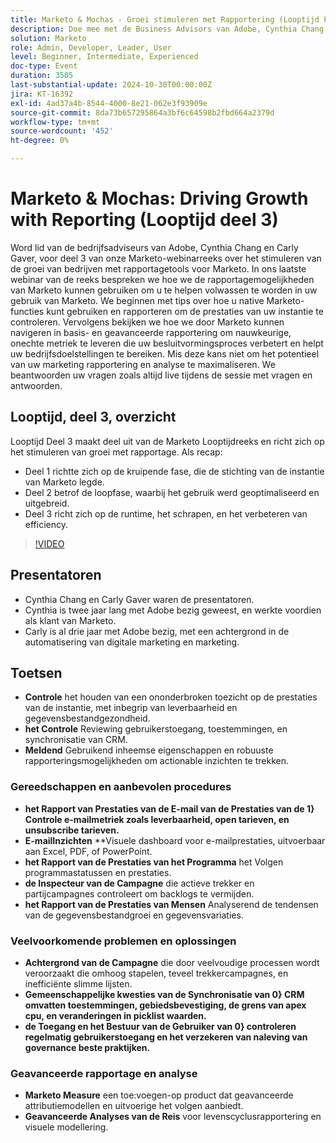 ```yaml
---
title: Marketo & Mochas - Groei stimuleren met Rapportering (Looptijd Pt 3)
description: Doe mee met de Business Advisors van Adobe, Cynthia Chang en Carly Gaver, voor Deel 3 van de Marketo-webinarserie over de rijpheid, en ontdek hoe u de rapportagetools van Marketo kunt benutten om de groei van uw bedrijf te stimuleren, de prestaties te controleren en onbruikbare meetgegevens te leveren, met live vragen en antwoorden.
solution: Marketo
role: Admin, Developer, Leader, User
level: Beginner, Intermediate, Experienced
doc-type: Event
duration: 3505
last-substantial-update: 2024-10-30T00:00:00Z
jira: KT-16392
exl-id: 4ad37a4b-8544-4000-8e21-062e3f93909e
source-git-commit: 8da73b657295864a3bf6c64598b2fbd664a2379d
workflow-type: tm+mt
source-wordcount: '452'
ht-degree: 0%

---
```


# Marketo &amp; Mochas: Driving Growth with Reporting (Looptijd deel 3)

Word lid van de bedrijfsadviseurs van Adobe, Cynthia Chang en Carly Gaver, voor deel 3 van onze Marketo-webinarreeks over het stimuleren van de groei van bedrijven met rapportagetools voor Marketo. In ons laatste webinar van de reeks bespreken we hoe we de rapportagemogelijkheden van Marketo kunnen gebruiken om u te helpen volwassen te worden in uw gebruik van Marketo. We beginnen met tips over hoe u native Marketo-functies kunt gebruiken en rapporteren om de prestaties van uw instantie te controleren. Vervolgens bekijken we hoe we door Marketo kunnen navigeren in basis- en geavanceerde rapportering om nauwkeurige, onechte metriek te leveren die uw besluitvormingsproces verbetert en helpt uw bedrijfsdoelstellingen te bereiken. Mis deze kans niet om het potentieel van uw marketing rapportering en analyse te maximaliseren. We beantwoorden uw vragen zoals altijd live tijdens de sessie met vragen en antwoorden.

## Looptijd, deel 3, overzicht

Looptijd Deel 3 maakt deel uit van de Marketo Looptijdreeks en richt zich op het stimuleren van groei met rapportage. Als recap:

* Deel 1 richtte zich op de kruipende fase, die de stichting van de instantie van Marketo legde.
* Deel 2 betrof de loopfase, waarbij het gebruik werd geoptimaliseerd en uitgebreid.
* Deel 3 richt zich op de runtime, het schrapen, en het verbeteren van efficiency.

>[!VIDEO](https://video.tv.adobe.com/v/3435407/?learn=on)

## Presentatoren

* Cynthia Chang en Carly Gaver waren de presentatoren.
* Cynthia is twee jaar lang met Adobe bezig geweest, en werkte voordien als klant van Marketo.
* Carly is al drie jaar met Adobe bezig, met een achtergrond in de automatisering van digitale marketing en marketing.

## Toetsen

* **Controle** het houden van een ononderbroken toezicht op de prestaties van de instantie, met inbegrip van leverbaarheid en gegevensbestandgezondheid.
* **het Controle** Reviewing gebruikerstoegang, toestemmingen, en synchronisatie van CRM.
* **Meldend** Gebruikend inheemse eigenschappen en robuuste rapporteringsmogelijkheden om actionable inzichten te trekken.

### Gereedschappen en aanbevolen procedures

* **het Rapport van Prestaties van de E-mail van de Prestaties van de 1&rbrace; Controle e-mailmetriek zoals leverbaarheid, open tarieven, en unsubscribe tarieven.**
* **E-mailInzichten** **Visuele dashboard voor e-mailprestaties, uitvoerbaar aan Excel, PDF, of PowerPoint.
* **het Rapport van de Prestaties van het Programma** het Volgen programmastatussen en prestaties.
* **de Inspecteur van de Campagne** die actieve trekker en partijcampagnes controleert om backlogs te vermijden.
* **het Rapport van de Prestaties van Mensen** Analyserend de tendensen van de gegevensbestandgroei en gegevensvariaties.

### Veelvoorkomende problemen en oplossingen

* **Achtergrond van de Campagne** die door veelvoudige processen wordt veroorzaakt die omhoog stapelen, teveel trekkercampagnes, en inefficiënte slimme lijsten.
* **Gemeenschappelijke kwesties van de Synchronisatie van 0&rbrace; CRM omvatten toestemmingen, gebiedsbevestiging, de grens van apex cpu, en veranderingen in picklist waarden.**
* **de Toegang en het Bestuur van de Gebruiker van 0&rbrace; controleren regelmatig gebruikerstoegang en het verzekeren van naleving van governance beste praktijken.**

### Geavanceerde rapportage en analyse

* **Marketo Measure** een toe:voegen-op product dat geavanceerde attributiemodellen en uitvoerige het volgen aanbiedt.
* **Geavanceerde Analyses van de Reis** voor levenscyclusrapportering en visuele modellering.

